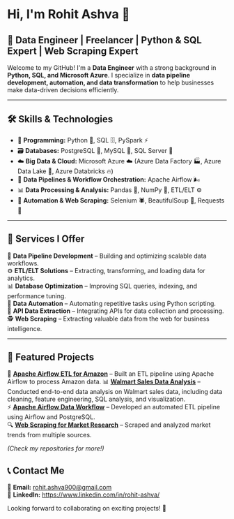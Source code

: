 # Hi, I'm Rohit Ashva 👋

## 🚀 Data Engineer | Freelancer | Python & SQL Expert | Web Scraping Expert

Welcome to my GitHub! I'm a **Data Engineer** with a strong background in **Python, SQL, and Microsoft Azure**. I specialize in **data pipeline development, automation, and data transformation** to help businesses make data-driven decisions efficiently.

---

## 🛠️ Skills & Technologies
- 🔹 **Programming:** Python 🐍, SQL 🗄️, PySpark ⚡
- 🗃️ **Databases:** PostgreSQL 🐘, MySQL 🏦, SQL Server 🏢
- ☁️ **Big Data & Cloud:** Microsoft Azure ☁️ (Azure Data Factory 🏭, Azure Data Lake 🌊, Azure Databricks 🔥)
- 🔄 **Data Pipelines & Workflow Orchestration:** Apache Airflow 🌬️
- 📊 **Data Processing & Analysis:** Pandas 🐼, NumPy 🔢, ETL/ELT ⚙️
- 🤖 **Automation & Web Scraping:** Selenium 🕷️, BeautifulSoup 🍜, Requests 🔗

---

## 💼 Services I Offer
🚀 **Data Pipeline Development** – Building and optimizing scalable data workflows.  
⚙️ **ETL/ELT Solutions** – Extracting, transforming, and loading data for analytics.  
📊 **Database Optimization** – Improving SQL queries, indexing, and performance tuning.  
🤖 **Data Automation** – Automating repetitive tasks using Python scripting.  
🔗 **API Data Extraction** – Integrating APIs for data collection and processing.  
🕵️ **Web Scraping** – Extracting valuable data from the web for business intelligence.  

---

## 📂 Featured Projects
🚀 **[Apache Airflow ETL for Amazon](https://github.com/rohit-ashva900/apache_airflow_ETL_amazon)** – Built an ETL pipeline using Apache Airflow to process Amazon data.
📊 **[Walmart Sales Data Analysis](https://github.com/rohit-ashva900/walmart_Analysis)** – Conducted end-to-end data analysis on Walmart sales data, including data cleaning, feature engineering, SQL analysis, and visualization.   
⚡ **[Apache Airflow Data Workflow](#)** – Developed an automated ETL pipeline using Airflow and PostgreSQL.  
🔍 **[Web Scraping for Market Research](#)** – Scraped and analyzed market trends from multiple sources.  

*(Check my repositories for more!)*

## 📞 Contact Me
📧 **Email:** rohit.ashva900@gmail.com  
🔗 **LinkedIn:** https://www.linkedin.com/in/rohit-ashva/

Looking forward to collaborating on exciting projects! 🚀
